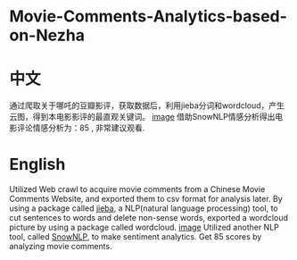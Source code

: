 # Movie-Comments-Analytics-based-on-Nezha
# 中文
通过爬取关于哪吒的豆瓣影评，获取数据后，利用jieba分词和wordcloud，产生云图，得到本电影影评的最直观关键词。
[image](/images/pic.png)
借助SnowNLP情感分析得出电影评论情感分析为：85 , 非常建议观看.

# English
Utilized Web crawl to acquire movie comments from a Chinese Movie Comments Website, and exported them to csv format for analysis later. By using a package called [jieba](https://github.com/fxsjy/jieba), a NLP(natural language processing) tool, to cut sentences to words and delete non-sense words, exported a wordcloud picture by using a package called wordcloud.
[image](/images/pic.png)
Utilized another NLP tool, called [SnowNLP](https://github.com/isnowfy/snownlp), to make sentiment analytics. Get 85 scores by analyzing movie comments.
